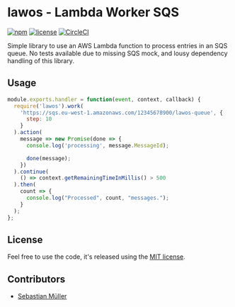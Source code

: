 # lawos - Lambda Worker SQS

[![npm](https://img.shields.io/npm/v/lawos.svg)](https://www.npmjs.com/package/lawos)
[![license](https://img.shields.io/github/license/sbstjn/lawos.svg)](https://github.com/sbstjn/lawos/blob/master/LICENSE.md)
[![CircleCI](https://img.shields.io/circleci/project/github/sbstjn/lawos/master.svg)](https://circleci.com/gh/sbstjn/lawos)

Simple library to use an AWS Lambda function to process entries in an SQS queue. No tests available due to missing SQS mock, and lousy dependency handling of this library.

## Usage

```js
module.exports.handler = function(event, context, callback) {
  require('lawos').work(
    'https://sqs.eu-west-1.amazonaws.com/12345678900/lawos-queue', {
      step: 10
    }
  ).action(
    message => new Promise(done => {
      console.log('processing', message.MessageId);

      done(message);
    })
  ).continue(
    () => context.getRemainingTimeInMillis() > 500
  ).then(
    count => {
      console.log("Processed", count, "messages.");
    }
  );
};
```

## License

Feel free to use the code, it's released using the [MIT license](https://github.com/sbstjn/lawos/blob/master/LICENSE.md).

## Contributors

- [Sebastian Müller](https://sbstjn.com)
